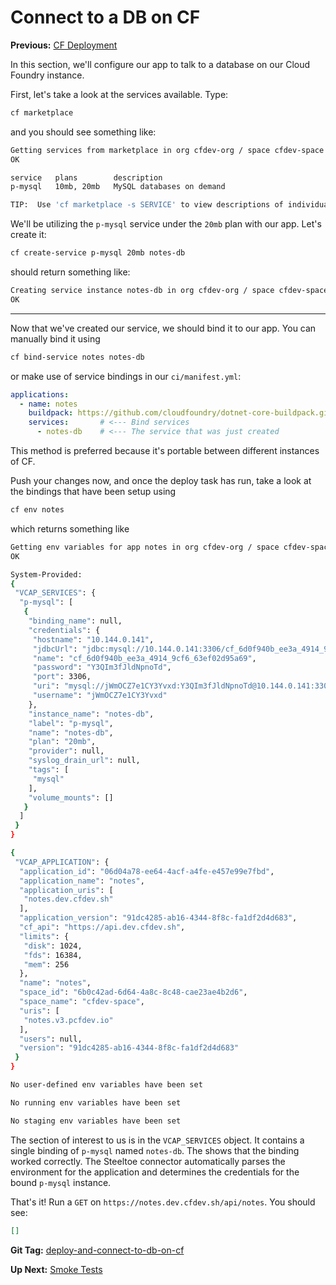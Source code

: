 # Connect to a DB on CF

**Previous:** [CF Deployment](../cf-deployment)

In this section, we'll configure our app to talk to a database on our Cloud Foundry instance.

First, let's take a look at the services available. Type:
```bash
cf marketplace
```
and you should see something like:
```bash
Getting services from marketplace in org cfdev-org / space cfdev-space as admin...
OK

service   plans        description
p-mysql   10mb, 20mb   MySQL databases on demand

TIP:  Use 'cf marketplace -s SERVICE' to view descriptions of individual plans of a given service.
```
We'll be utilizing the `p-mysql` service under the `20mb` plan with our app. Let's create it:
```bash
cf create-service p-mysql 20mb notes-db
```
should return something like:
```bash
Creating service instance notes-db in org cfdev-org / space cfdev-space as admin...
OK
```

***

Now that we've created our service, we should bind it to our app. You can manually bind it using
```bash
cf bind-service notes notes-db
```
or make use of service bindings in our `ci/manifest.yml`:
```yaml
applications:
  - name: notes
    buildpack: https://github.com/cloudfoundry/dotnet-core-buildpack.git#v2.2.7
    services:       # <--- Bind services
      - notes-db    # <--- The service that was just created
```
This method is preferred because it's portable between different instances of CF.

Push your changes now, and once the deploy task has run, take a look at the bindings that have been setup using
```bash
cf env notes
```
which returns something like
```bash
Getting env variables for app notes in org cfdev-org / space cfdev-space as admin...
OK

System-Provided:
{
 "VCAP_SERVICES": {
  "p-mysql": [
   {
    "binding_name": null,
    "credentials": {
     "hostname": "10.144.0.141",
     "jdbcUrl": "jdbc:mysql://10.144.0.141:3306/cf_6d0f940b_ee3a_4914_9cf6_63ef02d95a69?user=jWmOCZ7e1CY3Yvxd\u0026password=Y3QIm3fJldNpnoTd",
     "name": "cf_6d0f940b_ee3a_4914_9cf6_63ef02d95a69",
     "password": "Y3QIm3fJldNpnoTd",
     "port": 3306,
     "uri": "mysql://jWmOCZ7e1CY3Yvxd:Y3QIm3fJldNpnoTd@10.144.0.141:3306/cf_6d0f940b_ee3a_4914_9cf6_63ef02d95a69?reconnect=true",
     "username": "jWmOCZ7e1CY3Yvxd"
    },
    "instance_name": "notes-db",
    "label": "p-mysql",
    "name": "notes-db",
    "plan": "20mb",
    "provider": null,
    "syslog_drain_url": null,
    "tags": [
     "mysql"
    ],
    "volume_mounts": []
   }
  ]
 }
}

{
 "VCAP_APPLICATION": {
  "application_id": "06d04a78-ee64-4acf-a4fe-e457e99e7fbd",
  "application_name": "notes",
  "application_uris": [
   "notes.dev.cfdev.sh"
  ],
  "application_version": "91dc4285-ab16-4344-8f8c-fa1df2d4d683",
  "cf_api": "https://api.dev.cfdev.sh",
  "limits": {
   "disk": 1024,
   "fds": 16384,
   "mem": 256
  },
  "name": "notes",
  "space_id": "6b0c42ad-6d64-4a8c-8c48-cae23ae4b2d6",
  "space_name": "cfdev-space",
  "uris": [
   "notes.v3.pcfdev.io"
  ],
  "users": null,
  "version": "91dc4285-ab16-4344-8f8c-fa1df2d4d683"
 }
}

No user-defined env variables have been set

No running env variables have been set

No staging env variables have been set
```

The section of interest to us is in the `VCAP_SERVICES` object. It contains a single binding of `p-mysql` named `notes-db`. The shows that the binding worked correctly. The Steeltoe connector automatically parses the environment for the application and determines the credentials for the bound `p-mysql` instance. 

That's it! Run a `GET` on `https://notes.dev.cfdev.sh/api/notes`. You should see:
```json
[]
```

**Git Tag:** [deploy-and-connect-to-db-on-cf](https://github.com/xtreme-steve-elliott/NotesApp/tree/deploy-and-connect-to-db-on-cf)

**Up Next:** [Smoke Tests](../smoke-tests)
